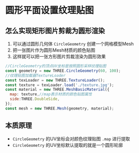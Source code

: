 # 圆形平面设置纹理贴图

## 怎么实现矩形图片剪裁为圆形渲染

1. 可以通过圆形几何体 `CircleGeometry` 创建一个网格模型Mesh
2. 把一张图片作为圆形Mesh材质的颜色贴图
3. 这样就可以把一张方形图片剪裁渲染为圆形效果

  ```js
  //CircleGeometry的顶点UV坐标是按照圆形采样纹理贴图
  const geometry = new THREE.CircleGeometry(60, 100);
  //纹理贴图加载器TextureLoader
  const texLoader = new THREE.TextureLoader();
  const texture = texLoader.load('./texture.jpg');
  const material = new THREE.MeshBasicMaterial({
    map: texture,//map表示材质的颜色贴图属性
    side:THREE.DoubleSide,
  });
  const mesh = new THREE.Mesh(geometry, material);
  ```

## 本质原理

+ `CircleGeometry` 的UV坐标会对颜色纹理贴图 `.map` 进行提取
+ `CircleGeometry` 的UV坐标默认提取的就是一个圆形轮廓
